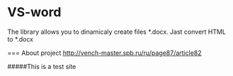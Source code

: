 # VS-word
The library allows you to dinamicaly create files *.docx. Jast convert HTML to *.docx

===
About project http://vench-master.spb.ru/ru/page87/article82

#####This is a test site